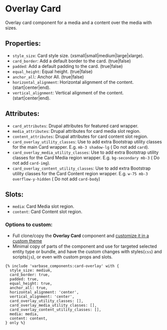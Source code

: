 # Overlay Card

Overlay card component for a media and a content over the media with sizes.

## Properties:
* `style_size`: Card style size. (xsmall|small|medium|large|xlarge).
* `card_border`: Add a default border to the card. (true|false)
* `padded`: Add a default padding to the card. (true|false)
* `equal_height`: Equal height. (true|false)
* `anchor_all`: Anchor All. (true|false)
* `horizontal_alignment`: Horizontal alignment of the content. (start|center|end).
* `vertical_alignment`: Vertical alignment of the content. (start|center|end).

## Attributes:
* `card_attributes`: Drupal attributes for featured card wrapper.
* `media_attributes`: Drupal attributes for card media slot region.
* `content_attributes`: Drupal attributes for card content slot region.
* `card_overlay_utility_classes`: Use to add extra Bootstrap utility classes for the main Card wrapper.
                   E.g. `mb-3 shadow-lg` ( Do not add `card`).
* `card_overlay_media_utility_classes`: Use to add extra Bootstrap utility classes for the Card Media region wrapper.
                         E.g. `bg-secondary mb-3` ( Do not add `card-img`).
* `card_overlay_content_utility_classes`: Use to add extra Bootstrap utility classes for the Card Content region wrapper.
                             E.g. `w-75 mb-3 overflow-y-hidden`  ( Do not add `card-body`)

## Slots:
* `media`: Card Media slot region.
* `content`: Card Content slot region.

### Options to custom:
- Full clone/copy the **Overlay Card** component and [customize it in a custom theme](https://docs.varbase.vardot.com/v/10.0.x/developers/theme-development-with-varbase/customize-a-varbase-sdc-component-in-a-custom-theme)
- Minimal copy of parts of the component and use for targeted selected entity type or bundle, and have the custom changes with styles(`css`) and scripts(`js`), or even with custom props and slots.

```
{% include 'varbase_components:card-overlay' with {
  style_size: medium,
  card_border: true,
  padded: true,
  equal_height: true,
  anchor_all: true,
  horizontal_alignment: 'center',
  vertical_alignment: 'center',
  card_overlay_utility_classes: [],
  card_overlay_media_utility_classes: [],
  card_overlay_content_utility_classes: [],
  media: media,
  content: content,
} only %}
```
